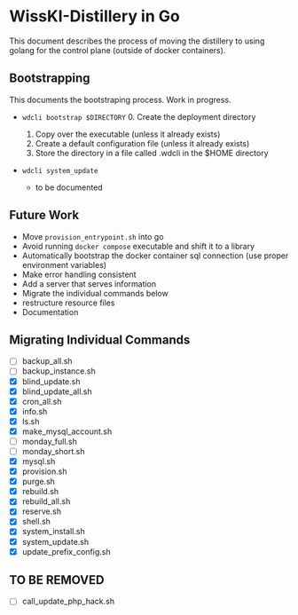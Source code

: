 # WissKI-Distillery in Go

This document describes the process of moving the distillery to using golang for the control plane (outside of docker containers).

## Bootstrapping

This documents the bootstraping process.
Work in progress.

- `wdcli bootstrap $DIRECTORY`
    0. Create the deployment directory
    1. Copy over the executable (unless it already exists)
    2. Create a default configuration file (unless it already exists)
    3. Store the directory in a file called .wdcli in the $HOME directory

- `wdcli system_update`
    - to be documented
## Future Work

- Move `provision_entrypoint.sh` into go
- Avoid running `docker compose` executable and shift it to a library
- Automatically bootstrap the docker container sql connection (use proper environment variables)
- Make error handling consistent
- Add a server that serves information
- Migrate the individual commands below
- restructure resource files
- Documentation

## Migrating Individual Commands
- [ ] backup_all.sh
- [ ] backup_instance.sh
- [x] blind_update.sh
- [x] blind_update_all.sh
- [x] cron_all.sh
- [x] info.sh
- [x] ls.sh
- [x] make_mysql_account.sh
- [ ] monday_full.sh
- [ ] monday_short.sh
- [x] mysql.sh
- [x] provision.sh
- [x] purge.sh
- [x] rebuild.sh
- [x] rebuild_all.sh
- [x] reserve.sh
- [x] shell.sh
- [x] system_install.sh
- [x] system_update.sh
- [x] update_prefix_config.sh

## TO BE REMOVED
- [ ] call_update_php_hack.sh
